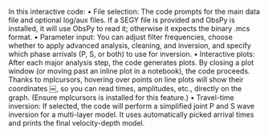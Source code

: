 In this interactive code:
	•	File selection: The code prompts for the main data file and optional log/aux files. If a SEGY file is provided and ObsPy is installed, it will use ObsPy to read it; otherwise it expects the binary .mcs format.
	•	Parameter input: You can adjust filter frequencies, choose whether to apply advanced analysis, cleaning, and inversion, and specify which phase arrivals (P, S, or both) to use for inversion.
	•	Interactive plots: After each major analysis step, the code generates plots. By closing a plot window (or moving past an inline plot in a notebook), the code proceeds. Thanks to mplcursors, hovering over points on line plots will show their coordinates ￼, so you can read times, amplitudes, etc., directly on the graph. (Ensure mplcursors is installed for this feature.)
	•	Travel-time inversion: If selected, the code will perform a simplified joint P and S wave inversion for a multi-layer model. It uses automatically picked arrival times and prints the final velocity-depth model.
